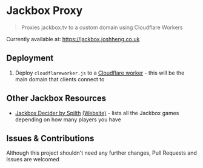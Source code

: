 # Jackbox Proxy

> Proxies jackbox.tv to a custom domain using Cloudflare Workers

Currently available at: https://jackbox.joshheng.co.uk

## Deployment
1. Deploy `cloudflareworker.js` to a [Cloudflare worker](https://workers.cloudflare.com) - this will be the main domain that clients connect to

## Other Jackbox Resources
* [Jackbox Decider by Spilth](https://github.com/spilth/jackbox-decider) [(Website)](https://jackbox.spilth.org/) - lists all the Jackbox games depending on how many players you have

## Issues & Contributions
Although this project shouldn't need any further changes, Pull Requests and Issues are welcomed
